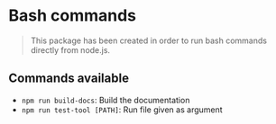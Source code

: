 # Bash commands

> This package has been created in order to run bash commands directly from node.js.

## Commands available

- `npm run build-docs`: Build the documentation
- `npm run test-tool [PATH]`: Run file given as argument
